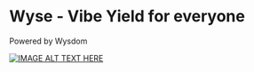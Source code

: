 # Wyse - Vibe Yield for everyone

Powered by Wysdom

[![IMAGE ALT TEXT HERE]()](https://www.youtube.com/watch?v=YOUTUBE_VIDEO_ID_HERE](https://www.youtube.com/watch?v=kVD2k-ez0mo))

